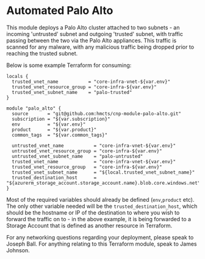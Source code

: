 # Automated Palo Alto

This module deploys a Palo Alto cluster attached to two subnets - an incoming 'untrusted' subnet and outgoing 'trusted' subnet, with traffic passing between the two via the Palo Alto appliances. This traffic is scanned for any malware, with any malicious traffic being dropped prior to reaching the trusted subnet.

Below is some example Terraform for consuming:

```
locals {
  trusted_vnet_name           = "core-infra-vnet-${var.env}"
  trusted_vnet_resource_group = "core-infra-${var.env}"
  trusted_vnet_subnet_name    = "palo-trusted"
}

module "palo_alto" {
  source       = "git@github.com:hmcts/cnp-module-palo-alto.git"
  subscription = "${var.subscription}"
  env          = "${var.env}"
  product      = "${var.product}"
  common_tags  = "${var.common_tags}"

  untrusted_vnet_name           = "core-infra-vnet-${var.env}"
  untrusted_vnet_resource_group = "core-infra-${var.env}"
  untrusted_vnet_subnet_name    = "palo-untrusted"
  trusted_vnet_name             = "core-infra-vnet-${var.env}"
  trusted_vnet_resource_group   = "core-infra-${var.env}"
  trusted_vnet_subnet_name      = "${local.trusted_vnet_subnet_name}"
  trusted_destination_host      = "${azurerm_storage_account.storage_account.name}.blob.core.windows.net"
}
```

Most of the required variables should already be defined (`env`,`product` etc). The only other variable needed will be the `trusted_destination_host`, which should be the hostname or IP of the destination to where you wish to forward the traffic on to - in the above example, it is being forwarded to a Storage Account that is defined as another resource in Terraform.

For any networking questions regarding your deployment, please speak to Joseph Ball. For anything relating to this Terraform module, speak to James Johnson.
